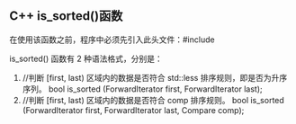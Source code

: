 ## C++ is_sorted()函数
在使用该函数之前，程序中必须先引入此头文件：#include <algorithm>

is_sorted() 函数有 2 种语法格式，分别是：
  
1. //判断 [first, last) 区域内的数据是否符合 std::less<T> 排序规则，即是否为升序序列。
  bool is_sorted (ForwardIterator first, ForwardIterator last);  
2. //判断 [first, last) 区域内的数据是否符合 comp 排序规则。
bool is_sorted (ForwardIterator first, ForwardIterator last, Compare comp);
